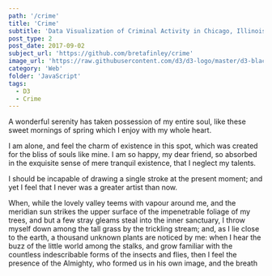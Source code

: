 ```yaml
---
path: '/crime'
title: 'Crime'
subtitle: 'Data Visualization of Criminal Activity in Chicago, Illinois'
post_type: 2
post_date: 2017-09-02
subject_url: 'https://github.com/bretafinley/crime'
image_url: 'https://raw.githubusercontent.com/d3/d3-logo/master/d3-black.png'
category: 'Web'
folder: 'JavaScript'
tags:
  - D3
  - Crime
---
```


A wonderful serenity has taken possession of my entire soul, like these sweet mornings of spring which I enjoy with my whole heart.

I am alone, and feel the charm of existence in this spot, which was created for the bliss of souls like mine. I am so happy, my dear friend, so absorbed in the exquisite sense of mere tranquil existence, that I neglect my talents.

I should be incapable of drawing a single stroke at the present moment; and yet I feel that I never was a greater artist than now.

When, while the lovely valley teems with vapour around me, and the meridian sun strikes the upper surface of the impenetrable foliage of my trees, and but a few stray gleams steal into the inner sanctuary, I throw myself down among the tall grass by the trickling stream; and, as I lie close to the earth, a thousand unknown plants are noticed by me: when I hear the buzz of the little world among the stalks, and grow familiar with the countless indescribable forms of the insects and flies, then I feel the presence of the Almighty, who formed us in his own image, and the breath 
